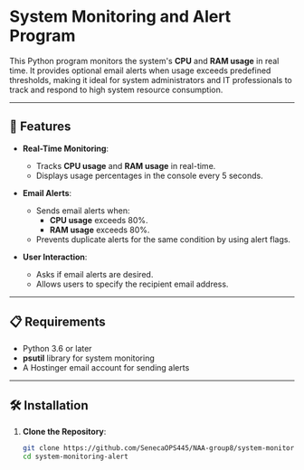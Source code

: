 # System Monitoring and Alert Program

This Python program monitors the system's **CPU** and **RAM usage** in real time. It provides optional email alerts when usage exceeds predefined thresholds, making it ideal for system administrators and IT professionals to track and respond to high system resource consumption.

---

## 🚀 Features

- **Real-Time Monitoring**:
  - Tracks **CPU usage** and **RAM usage** in real-time.
  - Displays usage percentages in the console every 5 seconds.
  
- **Email Alerts**:
  - Sends email alerts when:
    - **CPU usage** exceeds 80%.
    - **RAM usage** exceeds 80%.
  - Prevents duplicate alerts for the same condition by using alert flags.
  
- **User Interaction**:
  - Asks if email alerts are desired.
  - Allows users to specify the recipient email address.

---

## 📋 Requirements

- Python 3.6 or later
- **psutil** library for system monitoring
- A Hostinger email account for sending alerts

---

## 🛠 Installation

1. **Clone the Repository**:
   ```bash
   git clone https://github.com/SenecaOPS445/NAA-group8/system-monitoring-alert.git
   cd system-monitoring-alert
